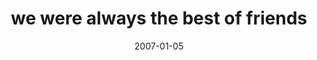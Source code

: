---
layout: base.njk
title : 'we were always the best of friends' 
view_title : 'we were always the best of friends' 
year : '2007' 
date : '2007-01-05' 
img_file : '/drawing/wewerealwaysthebestoffriends.png' 
html_file : 'wewerealwaysthebestoffriends' 
next_html : 'wehavenotbeenhereforawhile.html' 
year_order : '5' 
permalink : "title/{{html_file}}.html"
---